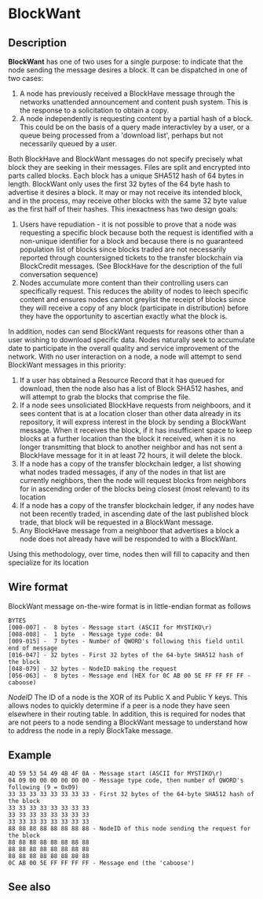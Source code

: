 # BlockWant

## Description

**BlockWant** has one of two uses for a single purpose: to indicate that the node sending
the message desires a block.  It can be dispatched in one of two cases:

1. A node has previously received a BlockHave message through the networks unattended
   announcement and content push system.  This is the response to a solicitation to obtain
   a copy.
2. A node independently is requesting content by a partial hash of a block.  This could
   be on the basis of a query made interactivley by a user, or a queue being processed from
   a 'download list', perhaps but not necessarily queued by a user. 

Both BlockHave and BlockWant messages do not specify precisely what block they are seeking
in their messages.  Files are split and encrypted into parts called blocks.  Each block has
a unique SHA512 hash of 64 bytes in length.  BlockWant only uses the first 32 bytes of the
64 byte hash to advertise it desires a block.  It may or may not receive its intended
block, and in the process, may receive other blocks with the same 32 byte value as the
first half of their hashes.  This inexactness has two design goals:

1. Users have repudiation - it is not possible to prove that a node was requesting a
   specific block because both the request is identified with a non-unique identifier
   for a block and because there is no guaranteed population list of blocks since blocks
   traded are not necessarily reported through countersigned tickets to the transfer
   blockchain via BlockCredit messages.  (See BlockHave for the description of the full
   conversation sequence)
2. Nodes accumulate more content than their controlling users can specifically request. This
   reduces the ability of nodes to leech specific content and ensures nodes cannot greylist
   the receipt of blocks since they will receive a copy of any block (participate in
   distribution) before they have the opportunity to ascertian exactly what the block is.

In addition, nodes can send BlockWant requests for reasons other than a user wishing to
download specific data.  Nodes naturally seek to accumulate date to participate in the
overall quality and service improvement of the network.  With no user interaction on a node,
a node will attempt to send BlockWant messages in this priority:

1. If a user has obtained a Resource Record that it has queued for download, then the
   node also has a list of Block SHA512 hashes, and will attempt to grab the blocks
   that comprise the file.
2. If a node sees unsoliciated BlockHave requests from neighboors, and it sees content
   that is at a location closer than other data already in its repository, it will
   express interest in the block by sending a BlockWant message.  When it receives the
   block, if it has insufficient space to keep blocks at a further location than the
   block it received, when it is no longer transmitting that block to another neighbor
   and has not sent a BlockHave message for it in at least 72 hours, it will delete
   the block.
3. If a node has a copy of the transfer blockchain ledger, a list showing what nodes
   traded messages, if any of the nodes in that list are currently neighbors, then the node
   will request blocks from neighbors for in ascending order of the blocks being closest
   (most relevant) to its location
4. If a node has a copy of the transfer blockchain ledger, if any nodes have not been
   recently traded, in ascending date of the last published block trade, that block
   will be requested in a BlockWant message.
5. Any BlockHave message from a neighboor that advertises a block a node does not already
   have will be responded to with a BlockWant.
      
Using this methodology, over time, nodes then will fill to capacity and then specialize
for its location

## Wire format

BlockWant message on-the-wire format is in little-endian format as follows

```
BYTES
[000-007] -  8 bytes - Message start (ASCII for MYSTIKO\r)
[008-008] -  1 byte  - Message type code: 04
[009-015] -  7 bytes - Number of QWORD's following this field until end of message
[016-047] - 32 bytes - First 32 bytes of the 64-byte SHA512 hash of the block
[048-079] - 32 bytes - NodeID making the request
[056-063] -  8 bytes - Message end (HEX for 0C AB 00 5E FF FF FF FF - caboose)
```

*NodeID* The ID of a node is the XOR of its Public X and Public Y keys.  This allows
nodes to quickly determine if a peer is a node they have seen elsewhere in their
routing table.  In addition, this is required for nodes that are not peers to a
node sending a BlockWant message to understand how to address the node in a reply
BlockTake message.

## Example

```
4D 59 53 54 49 4B 4F 0A - Message start (ASCII for MYSTIKO\r)
04 09 00 00 00 00 00 00 - Message type code, then number of QWORD's following (9 = 0x09)
33 33 33 33 33 33 33 33 - First 32 bytes of the 64-byte SHA512 hash of the block
33 33 33 33 33 33 33 33
33 33 33 33 33 33 33 33
33 33 33 33 33 33 33 33
88 88 88 88 88 88 88 88 - NodeID of this node sending the request for the block
88 88 88 88 88 88 88 88
88 88 88 88 88 88 88 88
88 88 88 88 88 88 88 88
0C AB 00 5E FF FF FF FF - Message end (the 'caboose')
```

## See also

